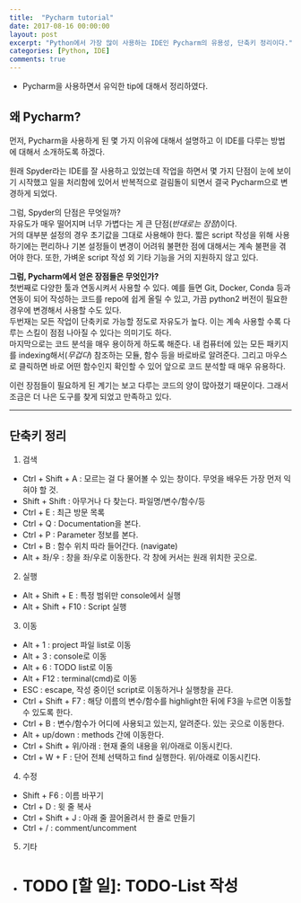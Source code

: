 ```yaml
---
title:  "Pycharm tutorial"
date: 2017-08-16 00:00:00
layout: post
excerpt: "Python에서 가장 많이 사용하는 IDE인 Pycharm의 유용성, 단축키 정리이다."
categories: [Python, IDE]
comments: true
---
```


- Pycharm을 사용하면서 유익한 tip에 대해서 정리하였다.

## 왜 Pycharm?

먼저, Pycharm을 사용하게 된 몇 가지 이유에 대해서 설명하고 이 IDE를 다루는 방법에 대해서 소개하도록 하겠다.

원래 Spyder라는 IDE를 잘 사용하고 있었는데 작업을 하면서 몇 가지 단점이 눈에 보이기 시작했고
일을 처리함에 있어서 반복적으로 걸림돌이 되면서 결국 Pycharm으로 변경하게 되었다.

그럼, Spyder의 단점은 무엇일까? <br>
자유도가 매우 떨어지며 너무 가볍다는 게 큰 단점(*반대로는 장점*)이다. <br>
거의 대부분 설정의 경우 초기값을 그대로 사용해야 한다. 짧은 script 작성을 위해 사용하기에는 편리하나
기본 설정들이 변경이 어려워 불편한 점에 대해서는 계속 불편을 겪어야 한다. 또한, 가벼운 script 작성 외
기타 기능을 거의 지원하지 않고 있다.

**그럼, Pycharm에서 얻은 장점들은 무엇인가?** <br>
첫번째로 다양한 툴과 연동시켜서 사용할 수 있다. 예를 들면 Git, Docker, Conda 등과 연동이 되어
작성하는 코드를 repo에 쉽게 올릴 수 있고, 가끔 python2 버전이 필요한 경우에 변경해서 사용할 수도 있다. <br>
두번재는 모든 작업이 단축키로 가능할 정도로 자유도가 높다. 이는 계속 사용할 수록 다루는 스킬이 점점 나아질 수 있다는
의미기도 하다. <br>
마지막으로는 코드 분석을 매우 용이하게 하도록 해준다. 내 컴퓨터에 있는 모든 패키지를 indexing해서(*무겁다*) 참조하는 모듈, 함수 등을
바로바로 알려준다. 그리고 마우스로 클릭하면 바로 어떤 함수인지 확인할 수 있어 앞으로 코드 분석할 때 매우 유용하다.

이런 장점들이 필요하게 된 계기는 보고 다루는 코드의 양이 많아졌기 때문이다. 그래서 조금은 더 나은 도구를 찾게 되었고
만족하고 있다.

***
## 단축키 정리

1. 검색
  - Ctrl + Shift + A : 모르는 걸 다 물어볼 수 있는 창이다. 무엇을 배우든 가장 먼저 익혀야 할 것.
  - Shift + Shift : 아무거나 다 찾는다. 파일명/변수/함수/등
  - Ctrl + E : 최근 방문 목록
  - Ctrl + Q : Documentation을 본다.
  - Ctrl + P : Parameter 정보를 본다.
  - Ctrl + B : 함수 위치 따라 들어간다. (navigate)
  - Alt + 좌/우 : 창을 좌/우로 이동한다. 각 창에 커서는 원래 위치한 곳으로.

2. 실행
  - Alt + Shift + E : 특정 범위만 console에서 실행
  - Alt + Shift + F10 : Script 실행

3. 이동
  - Alt + 1 : project 파일 list로 이동
  - Alt + 3 : console로 이동
  - Alt + 6 : TODO list로 이동
  - Alt + F12 : terminal(cmd)로 이동
  - ESC : escape, 작성 중이던 script로 이동하거나 실행창을 끈다.
  - Ctrl + Shift + F7 : 해당 이름의 변수/함수를 highlight한 뒤에 F3을 누르면 이동할 수 있도록 한다.
  - Ctrl + B : 변수/함수가 어디에 사용되고 있는지, 알려준다. 있는 곳으로 이동한다.
  - Alt + up/down : methods 간에 이동한다.
  - Ctrl + Shift + 위/아래 : 현재 줄의 내용을 위/아래로 이동시킨다.
  - Ctrl + W + F : 단어 전체 선택하고 find 실행한다. 위/아래로 이동시킨다.

4. 수정
  - Shift + F6 : 이름 바꾸기
  - Ctrl + D : 윗 줄 복사
  - Ctrl + Shift + J : 아래 줄 끌어올려서 한 줄로 만들기
  - Ctrl + / : comment/uncomment

5. 기타
  - # TODO [할 일]: TODO-List 작성
